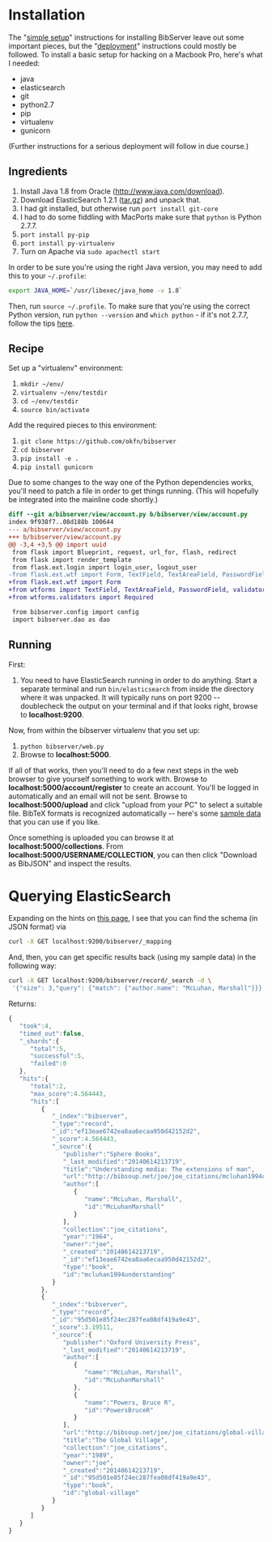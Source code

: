 # Installation

The "[simple setup](http://bibserver.readthedocs.org/en/latest/install.html)" instructions for installing BibServer leave out some important pieces, but the "[deployment](http://bibserver.readthedocs.org/en/latest/deploy.html)" instructions could mostly be followed.  To install a basic setup for hacking on a Macbook Pro, here's what I needed:

- java
- elasticsearch
- git
- python2.7
- pip
- virtualenv
- gunicorn

(Further instructions for a serious deployment will follow in due course.)

## Ingredients

1. Install Java 1.8 from Oracle (http://www.java.com/download).  
2. Download ElasticSearch 1.2.1 ([tar.gz](https://download.elasticsearch.org/elasticsearch/elasticsearch/elasticsearch-1.2.1.tar.gz)) and unpack that.
3. I had git installed, but otherwise run `port install git-core`
4. I had to do some fiddling with MacPorts make sure that `python` is Python 2.7.7.
5. `port install py-pip`
6. `port install py-virtualenv`
7. Turn on Apache via `sudo apachectl start`

In order to be sure you're using the right Java version, you may need to add this to your `~/.profile`:

```sh
export JAVA_HOME=`/usr/libexec/java_home -v 1.8`
```

Then, run `source ~/.profile`.  To make sure that you're using the correct Python version, run `python --version` and `which python` - if it's not 2.7.7, follow the tips [here](http://stackoverflow.com/questions/8201760/how-to-macports-select-python).

## Recipe

Set up a "virtualenv" environment:

1. `mkdir ~/env/`
2. `virtualenv ~/env/testdir`
3. `cd ~/env/testdir`                                 
4. `source bin/activate`

Add the required pieces to this environment:

1. `git clone https://github.com/okfn/bibserver`
2. `cd bibserver`                               
3. `pip install -e .`
4. `pip install gunicorn`

Due to some changes to the way one of the Python dependencies works, you'll need to patch a file in order to get things running.  (This will hopefully be integrated into the mainline code shortly.)

```diff
diff --git a/bibserver/view/account.py b/bibserver/view/account.py
index 9f938f7..08d188b 100644
--- a/bibserver/view/account.py
+++ b/bibserver/view/account.py
@@ -3,4 +3,5 @@ import uuid
 from flask import Blueprint, request, url_for, flash, redirect
 from flask import render_template
 from flask.ext.login import login_user, logout_user
-from flask.ext.wtf import Form, TextField, TextAreaField, PasswordField, validators, ValidationError
+from flask.ext.wtf import Form
+from wtforms import TextField, TextAreaField, PasswordField, validators, ValidationError
+from wtforms.validators import Required

 from bibserver.config import config
 import bibserver.dao as dao
```

## Running

First: 

1. You need to have ElasticSearch running in order to do anything.  Start a separate terminal and run `bin/elasticsearch` from inside the directory where it was unpacked.  It will typically runs on port 9200 -- doublecheck the output on your terminal and if that looks right, browse to **localhost:9200**.

Now, from within the bibserver virtualenv that you set up:

1. `python bibserver/web.py`
2. Browse to **localhost:5000**.

If all of that works, then you'll need to do a few next steps in the web browser to give yourself something to work with.  Browse to **localhost:5000/account/register** to create an account.  You'll be logged in automatically and an email will not be sent.  Browse to **localhost:5000/upload** and click "upload from your PC" to select a suitable file.  BibTeX formats is recognized automatically -- here's some [sample data](http://metameso.org/~joe/corneli.bib) that you can use if you like.

Once something is uploaded you can browse it at **localhost:5000/collections**.  From **localhost:5000/USERNAME/COLLECTION**, you can then click "Download as BibJSON" and inspect the results.

# Querying ElasticSearch

Expanding on the hints on [this page](http://exploringelasticsearch.com/searching_data.html), I see that you can find the schema (in JSON format) via

```sh
curl -X GET localhost:9200/bibserver/_mapping
```

And, then, you can get specific results back (using my sample data) in the following way:

```sh 
curl -X GET localhost:9200/bibserver/record/_search -d \
 '{"size": 3,"query": {"match": {"author.name": "McLuhan, Marshall"}}}'
```

Returns:

```javascript
{
   "took":4,
   "timed_out":false,
   "_shards":{
      "total":5,
      "successful":5,
      "failed":0
   },
   "hits":{
      "total":2,
      "max_score":4.564443,
      "hits":[
         {
            "_index":"bibserver",
            "_type":"record",
            "_id":"ef13eae6742ea8aa6ecaa950d42152d2",
            "_score":4.564443,
            "_source":{
               "publisher":"Sphere Books",
               "_last_modified":"20140614213719",
               "title":"Understanding media: The extensions of man",
               "url":"http://bibsoup.net/joe/joe_citations/mcluhan1994understanding",
               "author":[
                  {
                     "name":"McLuhan, Marshall",
                     "id":"McLuhanMarshall"
                  }
               ],
               "collection":"joe_citations",
               "year":"1964",
               "owner":"joe",
               "_created":"20140614213719",
               "_id":"ef13eae6742ea8aa6ecaa950d42152d2",
               "type":"book",
               "id":"mcluhan1994understanding"
            }
         },
         {
            "_index":"bibserver",
            "_type":"record",
            "_id":"95d501e85f24ec287fea08df419a9e43",
            "_score":3.19511,
            "_source":{
               "publisher":"Oxford University Press",
               "_last_modified":"20140614213719",
               "author":[
                  {
                     "name":"McLuhan, Marshall",
                     "id":"McLuhanMarshall"
                  },
                  {
                     "name":"Powers, Bruce R",
                     "id":"PowersBruceR"
                  }
               ],
               "url":"http://bibsoup.net/joe/joe_citations/global-village",
               "title":"The Global Village",
               "collection":"joe_citations",
               "year":"1989",
               "owner":"joe",
               "_created":"20140614213719",
               "_id":"95d501e85f24ec287fea08df419a9e43",
               "type":"book",
               "id":"global-village"
            }
         }
      ]
   }
}
```
